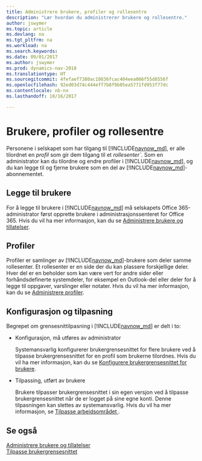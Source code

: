 ```yaml
---
title: Administrere brukere, profiler og rollesentre
description: "Lær hvordan du administrerer brukere og rollesentre."
author: jswymer
ms.topic: article
ms.devlang: na
ms.tgt_pltfrm: na
ms.workload: na
ms.search.keywords: 
ms.date: 09/01/2017
ms.author: jswymer
ms.prod: dynamics-nav-2018
ms.translationtype: HT
ms.sourcegitcommit: 4fefaef7380ac10836fcac404eea006f55d8556f
ms.openlocfilehash: 92ed03d74c444eff7b8f9b05ea5771fd953f77dc
ms.contentlocale: nb-no
ms.lasthandoff: 10/16/2017

---
```

# <a name="users-profiles-and-role-centers"></a>Brukere, profiler og rollesentre
Personene i selskapet som har tilgang til [!INCLUDE[navnow_md](includes/navnow_md.md)], er alle tilordnet en *profil* som gir dem tilgang til et *rollesenter`*. Som en administrator kan du tilordne og endre profiler i [!INCLUDE[navnow_md](includes/navnow_md.md)], og du kan legge til og fjerne brukere som en del av [!INCLUDE[navnow_md](includes/navnow_md.md)]-abonnementet.  

## <a name="adding-users"></a>Legge til brukere
For å legge til brukere i [!INCLUDE[navnow_md](includes/navnow_md.md)] må selskapets Office 365-administrator først opprette brukere i administrasjonssenteret for Office 365. Hvis du vil ha mer informasjon, kan du se [Administrere brukere og tillatelser](ui-how-users-permissions.md).  

## <a name="profiles"></a>Profiler
Profiler er samlinger av [!INCLUDE[navnow_md](includes/navnow_md.md)]-brukere som deler samme rollesenter. Et rollesenter er en side der du kan plassere forskjellige deler. Hver del er en beholder som kan være vert for andre sider eller forhåndsdefinerte systemdeler, for eksempel en Outlook-del eller deler for å legge til oppgaver, varslinger eller notater. Hvis du vil ha mer informasjon, kan du se [Administrere profiler](admin-profiles.md).

## <a name="configuration-and-personalization"></a>Konfigurasjon og tilpasning
Begrepet om grensesnittilpasning i [!INCLUDE[navnow_md](includes/navnow_md.md)] er delt i to:  

-   Konfigurasjon, må utføres av administrator  

    Systemansvarlig konfigurerer brukergrensesnittet for flere brukere ved å tilpasse brukergrensesnittet for en profil som brukerne tilordnes. Hvis du vil ha mer informasjon, kan du se [Konfigurere brukergrensesnittet for brukere](admin-configure-user-interface.md). 

-   Tilpassing, utført av brukere  

    Brukere tilpasser brukergrensesnittet i sin egen versjon ved å tilpasse brukergrensesnittet når de er logget på sine egne konti. Denne tilpasningen kan slettes av systemansvarlig. Hvis du vil ha mer informasjon, se [Tilpasse arbeidsområdet ](ui-personalization-overview.md). 

## <a name="see-also"></a>Se også  
[Administrere brukere og tillatelser](ui-how-users-permissions.md)  
[Tilpasse brukergrensesnittet](ui-customizing-overview.md)   
<!-- [Security Overview](../Security%20Overview.md)-->

